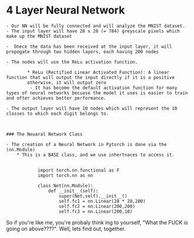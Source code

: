 # 4 Layer Neural Network
	- Our NN will be fully connected and will analyze the MNIST dataset.
	- The input layer will have 28 x 28 (= 784) greyscale pixels which make up the MNIST dataset

	-  Onece the data has been received at the input layer, it will propogate through two hidden layers, each having 200 nodes

	- The nodes will use the ReLu activation function.

			* ReLu (Rectified Linear Activated Function): A linear function that will output the input directly if it is a positive
			otherwise, it will output zero
			 - It has become the default activation function for many types of neural networks becuase the model it uses is easier to train and ofter achieves better performance.

	- The output layer will have 10 nodes which will represent the 10 classes to which each digit belongs to.



	### The Neuaral Network Class

	- The creation of a Neural Network in Pytorch is done via the (nn.Module) 
		* This is a BASE class, and we use inhertnaces to access it.


				import torch.nn.functional as F
				import torch.nn as nn
				
				class Net(nn.Module):
					def __init__(self):
						super(Net,self).__init__()
						self.fc1 = nn.Linear(28 * 28,200)
						self.fc2 = nn.Linear(200,200)
						self.fc3 = nn.Linear(200,10)	

So if you're like me, you're probaly think ing to yourself, "What the FUCK is going on above????". Well, lets find out, together.



